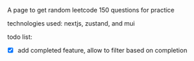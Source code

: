 A page to get random leetcode 150 questions for practice

technologies used: nextjs, zustand, and mui

todo list:

- [x] add completed feature, allow to filter based on completion
